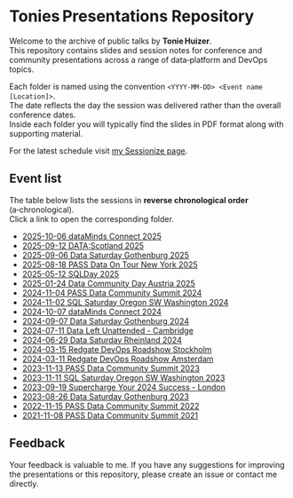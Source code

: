 # Tonies Presentations Repository

Welcome to the archive of public talks by **Tonie Huizer**.  
This repository contains slides and session notes for conference and community presentations across a range of data‑platform and DevOps topics.

Each folder is named using the convention `<YYYY‑MM‑DD> <Event name [Location]>`.  
The date reflects the day the session was delivered rather than the overall conference dates.  
Inside each folder you will typically find the slides in PDF format along with supporting material.

For the latest schedule visit [my Sessionize page](https://sessionize.com/Tonie).

## Event list

The table below lists the sessions in **reverse chronological order** (a‑chronological).  
Click a link to open the corresponding folder.

- [2025-10-06 dataMinds Connect 2025](2025-10-06%20dataMinds%20Connect%202025)
- [2025-09-12 DATA:Scotland 2025](2025-09-12%20DATAScotland%202025)
- [2025-09-06 Data Saturday Gothenburg 2025](2025-09-06%20Data%20Saturday%20Gothenburg%202025)
- [2025-08-18 PASS Data On Tour New York 2025](2025-08-18%20PASS%20Data%20On%20Tour%20New%20York%202025)
- [2025-05-12 SQLDay 2025](2025-05-12%20SQLDay%202025)
- [2025-01-24 Data Community Day Austria 2025](2025-01-24%20Data%20Community%20Day%20Austria%202025)
- [2024-11-04 PASS Data Community Summit 2024](2024-11-04%20PASS%20Data%20Community%20Summit%202024)
- [2024-11-02 SQL Saturday Oregon SW Washington 2024](2024-11-02%20SQL%20Saturday%20Oregon%20SW%20Washington%202024)
- [2024-10-07 dataMinds Connect 2024](2024-10-07%20dataMinds%20Connect%202024)
- [2024-09-07 Data Saturday Gothenburg 2024](2024-09-07%20Data%20Saturday%20Gothenburg%202024)
- [2024-07-11 Data Left Unattended - Cambridge](2024-07-11%20Data%20Left%20Unattended%20-%20Cambridge)
- [2024-06-29 Data Saturday Rheinland 2024](2024-06-29%20Data%20Saturday%20Rheinland%202024)
- [2024-03-15 Redgate DevOps Roadshow Stockholm](2024-03-15%20Redgate%20DevOps%20Roadshow%20Stockholm)
- [2024-03-11 Redgate DevOps Roadshow Amsterdam](2024-03-11%20Redgate%20DevOps%20Roadshow%20Amsterdam)
- [2023-11-13 PASS Data Community Summit 2023](2023-11-13%20PASS%20Data%20Community%20Summit%202023)
- [2023-11-11 SQL Saturday Oregon SW Washington 2023](2023-11-11%20SQL%20Saturday%20Oregon%20SW%20Washington%202023)
- [2023-09-19 Supercharge Your 2024 Success - London](2023-09-19%20Supercharge%20Your%202024%20Success%20-%20London)
- [2023-08-26 Data Saturday Gothenburg 2023](2023-08-26%20Data%20Saturday%20Gothenburg%202023)
- [2022-11-15 PASS Data Community Summit 2022](2022-11-15%20PASS%20Data%20Community%20Summit%202022)
- [2021-11-08 PASS Data Community Summit 2021](2021-11-08%20PASS%20Data%20Community%20Summit%202021)


## Feedback

Your feedback is valuable to me. If you have any suggestions for improving the presentations or this repository, please create an issue or contact me directly.
